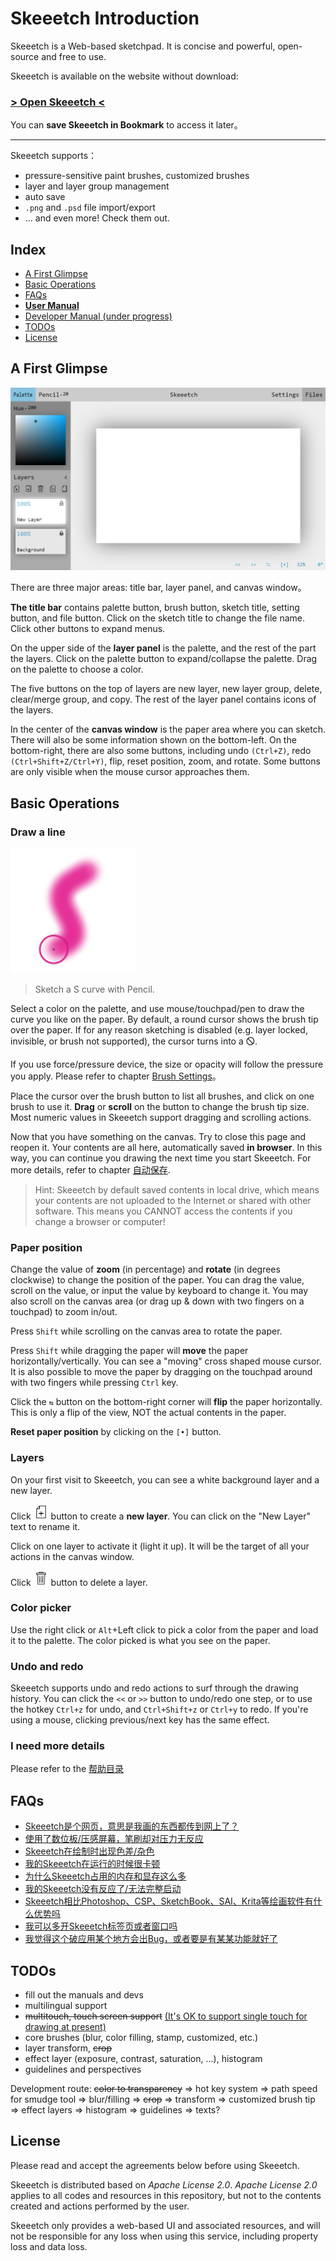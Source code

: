 # Skeeetch Introduction

Skeeetch is a Web-based sketchpad. It is concise and powerful, open-source and free to use.

Skeeetch is available on the website without download:

### [**> Open Skeeetch <**](https://iraka-c.github.io/Skeeetch/index.html?lang=en)

You can **save Skeeetch in Bookmark** to access it later。

-----

Skeeetch supports：

* pressure-sensitive paint brushes, customized brushes
* layer and layer group management
* auto save
* `.png` and `.psd` file import/export
* ... and even more! Check them out.

## Index

* [A First Glimpse](#afirstglimpse)
* [Basic Operations](#基本操作)
* [FAQs](#常见问题)
* [**User Manual**](./manual/index.md)
* [Developer Manual (under progress)](./dev/index.md)
* [TODOs](#TODOs)
* [License](#声明及许可证)

## A First Glimpse

![ui](./manual/images/ui.png)

There are three major areas: title bar, layer panel, and canvas window。

**The title bar** contains palette button, brush button, sketch title, setting button, and file button. Click on the sketch title to change the file name. Click other buttons to expand menus.

On the upper side of the **layer panel** is the palette, and the rest of the part the layers. Click on the palette button to expand/collapse the palette. Drag on the palette to choose a color.

The five buttons on the top of layers are new layer, new layer group, delete, clear/merge group, and copy. The rest of the layer panel contains icons of the layers.

In the center of the **canvas window** is the paper area where you can sketch. There will also be some information shown on the bottom-left. On the bottom-right, there are also some buttons, including undo `(Ctrl+Z)`, redo `(Ctrl+Shift+Z/Ctrl+Y)`, flip, reset position, zoom, and rotate. Some buttons are only visible when the mouse cursor approaches them.

## Basic Operations

### Draw a line

<img src="./manual/images/stroke.png" width="200"/>

> Sketch a S curve with Pencil.

Select a color on the palette, and use mouse/touchpad/pen to draw the curve you like on the paper. By default, a round cursor shows the brush tip over the paper. If for any reason sketching is disabled (e.g. layer locked, invisible, or brush not supported), the cursor turns into a 🛇.

If you use force/pressure device, the size or opacity will follow the pressure you apply. Please refer to chapter [Brush Settings](./manual/brush.md)。

Place the cursor over the brush button to list all brushes, and click on one brush to use it. **Drag** or **scroll** on the button to change the brush tip size. Most numeric values in Skeeetch support dragging and scrolling actions.

Now that you have something on the canvas. Try to close this page and reopen it. Your contents are all here, automatically saved **in browser**. In this way, you can continue you drawing the next time you start Skeeetch. For more details, refer to chapter [自动保存](./manual/pc-files.md#保存在浏览器中).

> Hint: Skeeetch by default saved contents in local drive, which means your contents are not uploaded to the Internet or shared with other software. This means you CANNOT access the contents if you change a browser or computer!

### Paper position

Change the value of **zoom** (in percentage) and **rotate** (in degrees clockwise) to change the position of the paper. You can drag the value, scroll on the value, or input the value by keyboard to change it. You may also scroll on the canvas area (or drag up & down with two fingers on a touchpad) to zoom in/out.

Press `Shift` while scrolling on the canvas area to rotate the paper.

Press `Shift` while dragging the paper will **move** the paper horizontally/vertically. You can see a "moving" cross shaped mouse cursor. It is also possible to move the paper by dragging on the touchpad around with two fingers while pressing `Ctrl` key.

Click the `⇆` button on the bottom-right corner will **flip** the paper horizontally. This is only a flip of the view, NOT the actual contents in the paper.

**Reset paper position** by clicking on the `[•]` button.

### Layers

On your first visit to Skeeetch, you can see a white background layer and a new layer.

Click <img src="../../resources/new-layer.svg" height="24"/> button to create a **new layer**. You can click on the "New Layer" text to rename it.

Click on one layer to activate it (light it up). It will be the target of all your actions in the canvas window.

Click <img src="../../resources/delete.svg" height="24"/> button to delete a layer.

### Color picker

Use the right click or `Alt`+Left click to pick a color from the paper and load it to the palette. The color picked is what you see on the paper.

### Undo and redo

Skeeetch supports undo and redo actions to surf through the drawing history. You can click the `<<` or `>>` button to undo/redo one step, or to use the hotkey `Ctrl+z` for undo, and `Ctrl+Shift+z` or `Ctrl+y` to redo. If you're using a mouse, clicking previous/next key has the same effect.

### I need more details

Please refer to the [帮助目录](./manual/index.md)

## FAQs
* [Skeeetch是个网页，意思是我画的东西都传到网上了？](./manual/QA.md#skeeetch是个网页意思是我画的东西都传到网上了)
* [使用了数位板/压感屏幕，笔刷却对压力无反应](./manual/QA.md#使用了数位板压感屏幕笔刷却对压力无反应)
* [Skeeetch在绘制时出现色差/杂色](./manual/QA.md#skeeetch在绘制时出现色差杂色)
* [我的Skeeetch在运行的时候很卡顿](./manual/QA.md#我的skeeetch在运行的时候很卡顿)
* [为什么Skeeetch占用的内存和显存这么多](./manual/QA.md#为什么skeeetch占用的内存和显存这么多)
* [我的Skeeetch没有反应了/无法完整启动](./manual/QA.md#我的skeeetch没有反应了无法完整启动)
* [Skeeetch相比Photoshop、CSP、SketchBook、SAI、Krita等绘画软件有什么优势吗](./manual/QA.md#skeeetch相比photoshopcspsketchbooksaikrita等绘画软件有什么优势吗)
* [我可以多开Skeeetch标签页或者窗口吗](./manual/QA.md#我可以多开skeeetch标签页或者窗口吗)
* [我觉得这个破应用某个地方会出Bug，或者要是有某某功能就好了](./manual/QA.md#我觉得这个破应用某个地方会出bug或者要是有某某功能就好了)


## TODOs

* fill out the manuals and devs
* multilingual support
* <del>multitouch, touch screen support</del> <ins>(It's OK to support single touch for drawing at present)</ins>
* core brushes (blur, color filling, stamp, customized, etc.)
* layer transform, <del>crop</del>
* effect layer (exposure, contrast, saturation, ...), histogram
* guidelines and perspectives

Development route: <del>color to transparency</del> => hot key system => path speed for smudge tool => blur/filling => <del>crop</del> => transform => customized brush tip => effect layers => histogram => guidelines => texts?

## License

Please read and accept the agreements below before using Skeeetch.

Skeeetch is distributed based on *Apache License 2.0*. *Apache License 2.0* applies to all codes and resources in this repository, but not to the contents created and actions performed by the user.

Skeeetch only provides a web-based UI and associated resources, and will not be responsible for any loss when using this service, including property loss and data loss.

